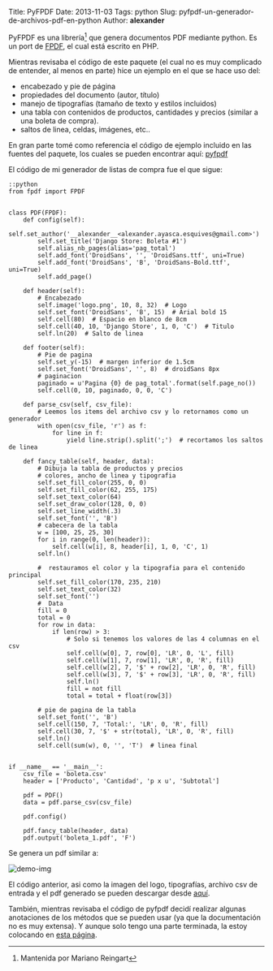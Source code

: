 Title: PyFPDF
Date: 2013-11-03
Tags: python
Slug: pyfpdf-un-generador-de-archivos-pdf-en-python
Author: __alexander__

PyFPDF es una librería[^1] que genera documentos PDF mediante python. Es un port de [FPDF][FPDF], el cual está escrito en PHP.

Mientras revisaba el código de este paquete (el cual no es muy complicado de entender, al menos en parte) hice un ejemplo en el que se hace uso del:

- encabezado y pie de página
- propiedades del documento (autor, título)
- manejo de tipografías (tamaño de texto y estilos incluidos)
- una tabla con contenidos de productos, cantidades y precios (similar a una boleta de compra).
- saltos de linea, celdas, imágenes, etc..

En gran parte tomé como referencia el código de ejemplo incluido en las fuentes del paquete, los cuales se pueden encontrar aquí: [pyfpdf][pyfpdf]

El código de mi generador de listas de compra fue el que sigue:

~~~
::python
from fpdf import FPDF


class PDF(FPDF):
    def config(self):
        self.set_author('__alexander__<alexander.ayasca.esquives@gmail.com>')
        self.set_title('Django Store: Boleta #1')
        self.alias_nb_pages(alias='pag_total')
        self.add_font('DroidSans', '', 'DroidSans.ttf', uni=True)
        self.add_font('DroidSans', 'B', 'DroidSans-Bold.ttf', uni=True)
        self.add_page()

    def header(self):
        # Encabezado
        self.image('logo.png', 10, 8, 32)  # Logo
        self.set_font('DroidSans', 'B', 15)  # Arial bold 15
        self.cell(80)  # Espacio en blanco de 8cm
        self.cell(40, 10, 'Django Store', 1, 0, 'C')  # Titulo
        self.ln(20)  # Salto de linea

    def footer(self):
        # Pie de pagina
        self.set_y(-15)  # margen inferior de 1.5cm
        self.set_font('DroidSans', '', 8)  # droidSans 8px
        # paginacion
        paginado = u'Pagina {0} de pag_total'.format(self.page_no())
        self.cell(0, 10, paginado, 0, 0, 'C')

    def parse_csv(self, csv_file):
        # Leemos los items del archivo csv y lo retornamos como un generador
        with open(csv_file, 'r') as f:
            for line in f:
                yield line.strip().split(';')  # recortamos los saltos de linea

    def fancy_table(self, header, data):
        # Dibuja la tabla de productos y precios
        # colores, ancho de linea y tipografia
        self.set_fill_color(255, 0, 0)
        self.set_fill_color(62, 255, 175)
        self.set_text_color(64)
        self.set_draw_color(128, 0, 0)
        self.set_line_width(.3)
        self.set_font('', 'B')
        # cabecera de la tabla
        w = [100, 25, 25, 30]
        for i in range(0, len(header)):
            self.cell(w[i], 8, header[i], 1, 0, 'C', 1)
        self.ln()

        #  restauramos el color y la tipografia para el contenido principal
        self.set_fill_color(170, 235, 210)
        self.set_text_color(32)
        self.set_font('')
        #  Data
        fill = 0
        total = 0
        for row in data:
            if len(row) > 3:
                # Solo si tenemos los valores de las 4 columnas en el csv
                self.cell(w[0], 7, row[0], 'LR', 0, 'L', fill)
                self.cell(w[1], 7, row[1], 'LR', 0, 'R', fill)
                self.cell(w[2], 7, '$' + row[2], 'LR', 0, 'R', fill)
                self.cell(w[3], 7, '$' + row[3], 'LR', 0, 'R', fill)
                self.ln()
                fill = not fill
                total = total + float(row[3])

        # pie de pagina de la tabla
        self.set_font('', 'B')
        self.cell(150, 7, 'Total:', 'LR', 0, 'R', fill)
        self.cell(30, 7, '$' + str(total), 'LR', 0, 'R', fill)
        self.ln()
        self.cell(sum(w), 0, '', 'T')  # linea final


if __name__ == '__main__':
    csv_file = 'boleta.csv'
    header = ['Producto', 'Cantidad', 'p x u', 'Subtotal']

    pdf = PDF()
    data = pdf.parse_csv(csv_file)

    pdf.config()

    pdf.fancy_table(header, data)
    pdf.output('boleta_1.pdf', 'F')

~~~

Se genera un pdf similar a:

![demo-img][demo-img]

El código anterior, asi como la imagen del logo, tipografías, archivo csv de entrada y el pdf generado se pueden descargar desde [aquí][ejemplo].

También, mientras revisaba el código de pyfpdf decidí realizar algunas anotaciones de los métodos que se pueden usar (ya que la documentación no es muy extensa). Y aunque solo tengo una parte terminada, la estoy colocando en [esta página][pyfpdf-doc].

[^1]: Mantenida por Mariano Reingart

[demo-img]: /pictures/boleta.png

[FPDF]: http://www.fpdf.org/
[pyfpdf]: https://code.google.com/p/pyfpdf/
[ejemplo]: http://owncloud.alexanderae.com/public.php?service=files&t=389c33821500c1f4598db7ddf2540d27
[pyfpdf-doc]: /pages/pyfpdf.html
